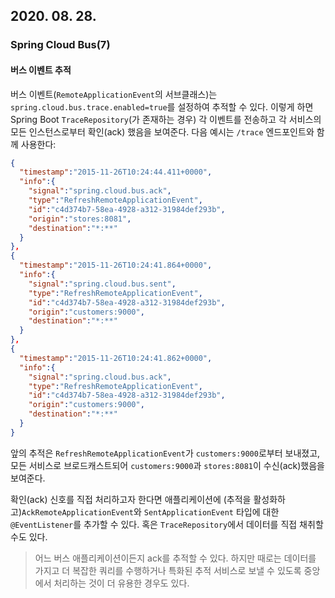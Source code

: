 ## 2020. 08. 28.

### Spring Cloud Bus(7)

#### 버스 이벤트 추적

버스 이벤트(`RemoteApplicationEvent`의 서브클래스)는 `spring.cloud.bus.trace.enabled=true`를 설정하여 추적할 수 있다. 이렇게 하면 Spring Boot `TraceRepository`(가 존재하는 경우) 각 이벤트를 전송하고 각 서비스의 모든 인스턴스로부터 확인(ack) 했음을 보여준다. 다음 예시는 `/trace` 엔드포인트와 함께 사용한다:

```json
{
  "timestamp":"2015-11-26T10:24:44.411+0000",
  "info":{
    "signal":"spring.cloud.bus.ack",
    "type":"RefreshRemoteApplicationEvent",
    "id":"c4d374b7-58ea-4928-a312-31984def293b",
    "origin":"stores:8081",
    "destination":"*:**"
  }
},
{
  "timestamp":"2015-11-26T10:24:41.864+0000",
  "info":{
    "signal":"spring.cloud.bus.sent",
    "type":"RefreshRemoteApplicationEvent",
    "id":"c4d374b7-58ea-4928-a312-31984def293b",
    "origin":"customers:9000",
    "destination":"*:**"
  }
},
{
  "timestamp":"2015-11-26T10:24:41.862+0000",
  "info":{
    "signal":"spring.cloud.bus.ack",
    "type":"RefreshRemoteApplicationEvent",
    "id":"c4d374b7-58ea-4928-a312-31984def293b",
    "origin":"customers:9000",
    "destination":"*:**"
  }
}
```

앞의 추적은 `RefreshRemoteApplicationEvent`가 `customers:9000`로부터 보내졌고, 모든 서비스로 브로드캐스트되어 `customers:9000`과 `stores:8081`이 수신(ack)했음을 보여준다.

확인(ack) 신호를 직접 처리하고자 한다면 애플리케이션에 (추적을 활성화하고)`AckRemoteApplicationEvent`와 `SentApplicationEvent` 타입에 대한 `@EventListener`를 추가할 수 있다. 혹은 `TraceRepository`에서 데이터를 직접 채취할 수도 있다.

> 어느 버스 애플리케이션이든지 ack를 추적할 수 있다. 하지만 때로는 데이터를 가지고 더 복잡한 쿼리를 수행하거나 특화된 추적 서비스로 보낼 수 있도록 중앙에서 처리하는 것이 더 유용한 경우도 있다.

